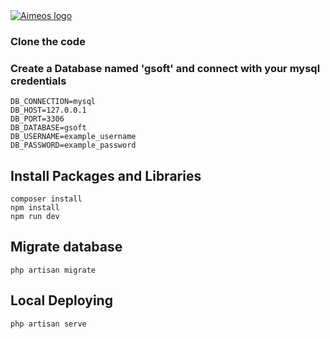 <a href="https://aimeos.org/">
    <img src="https://www.gsoftcomm.net/assets/webp/svg/logo.svg" alt="Aimeos logo" title="Aimeos"/>
</a>

### Clone the code

### Create a Database named 'gsoft' and connect with your mysql credentials

```
DB_CONNECTION=mysql
DB_HOST=127.0.0.1
DB_PORT=3306
DB_DATABASE=gsoft
DB_USERNAME=example_username
DB_PASSWORD=example_password
```

## Install Packages and Libraries

```
composer install
npm install
npm run dev
```

## Migrate database
```
php artisan migrate 
```

## Local Deploying
```
php artisan serve
```

